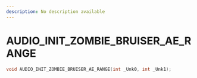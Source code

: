 ```yaml
---
description: No description available 
---
```


# AUDIO_INIT_ZOMBIE_BRUISER_AE_RANGE

```cpp
void AUDIO_INIT_ZOMBIE_BRUISER_AE_RANGE(int _Unk0, int _Unk1);
```